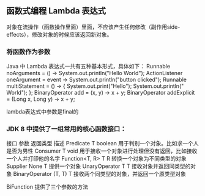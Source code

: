 ## 函数式编程 Lambda 表达式
对象在流操作（函数操作里面）里面，不应该产生任何修改（副作用side-effects），修改对象的时候应该返回新对象。
### 将函数作为参数
Java 中 Lambda 表达式一共有五种基本形式，具体如下：
Runnable noArguments = () -> System.out.println("Hello World");
ActionListener oneArgument = event -> System.out.println("button clicked");
Runnable multiStatement = () -> {
    System.out.print("Hello");
    System.out.println(" World");
};
BinaryOperator<Long> add = (x, y) -> x + y;
BinaryOperator<Long> addExplicit = (Long x, Long y) -> x + y;

lambda表达式中参数是final的

### JDK 8 中提供了一组常用的核心函数接口：

接口	参数	返回类型	描述
Predicate<T>	T	boolean	用于判别一个对象。比如求一个人是否为男性
Consumer<T>	T	void	用于接收一个对象进行处理但没有返回，比如接收一个人并打印他的名字
Function<T, R>	T	R	转换一个对象为不同类型的对象
Supplier<T>	None	T	提供一个对象
UnaryOperator<T>	T	T	接收对象并返回同类型的对象
BinaryOperator<T>	(T, T)	T	接收两个同类型的对象，并返回一个原类型对象

BiFunction 提供了三个参数的方法

